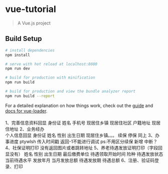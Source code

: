 # vue-tutorial

> A Vue.js project

## Build Setup

``` bash
# install dependencies
npm install

# serve with hot reload at localhost:8080
npm run dev

# build for production with minification
npm run build

# build for production and view the bundle analyzer report
npm run build --report
```

For a detailed explanation on how things work, check out the [guide](http://vuejs-templates.github.io/webpack/) and [docs for vue-loader](http://vuejs.github.io/vue-loader).


####
1、完善信息资料回显
身份证  姓名    手机号   现居住乡镇   现居住社区    户籍地址   现居住地址
2、业务经办  
个人信息回显  身份证  姓名   性别   出生日期  现居住乡镇。。。
续保  停保   同上
3、办事进度
ptywlsh 传入时间戳 返回-1不能进行调试
ps:不用区分续保 新增  中断？
4、社保证明打印
没有返回图片或者跳转地址
5、养老待遇发放证明打印（字段回显没有）
姓名   性别   出生日期  最后缴费单位    待遇领取开始时间    险种   待遇发放状态   当前待遇水平   发放年月    当月发放总额    待遇发放期   待遇总额
6、注册、验证码登录、打印
